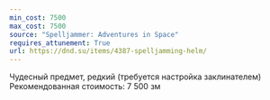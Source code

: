 ```yaml
---
min_cost: 7500
max_cost: 7500
source: "Spelljammer: Adventures in Space"
requires_attunement: True
url: https://dnd.su/items/4387-spelljamming-helm/
---
```


Чудесный предмет, редкий (требуется настройка заклинателем)
Рекомендованная стоимость: 7 500 зм
